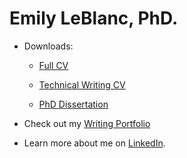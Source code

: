 # Emily LeBlanc, PhD.


* Downloads:

    * [Full CV](/docs/LeBlanc_full_CV_2022.pdf)

    * [Technical Writing CV](docs/LeBlanc_writing_CV_2022.pdf)

    * [PhD Dissertation](docs/dissertation-full.pdf)

* Check out my [Writing Portfolio](https://github.com/eleblanc-ai/writing-portfolio)


* Learn more about me on [LinkedIn](https://www.linkedin.com/in/emily-leblanc-217a0042).
